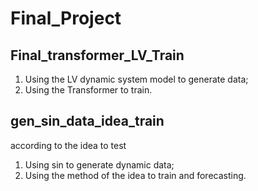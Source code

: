 # Final_Project
## Final_transformer_LV_Train
1. Using the LV dynamic system model to generate data;
2. Using the Transformer to train.

## gen_sin_data_idea_train
according to the idea to test
1. Using sin to generate dynamic data;
2. Using the method of the idea to train and forecasting.
